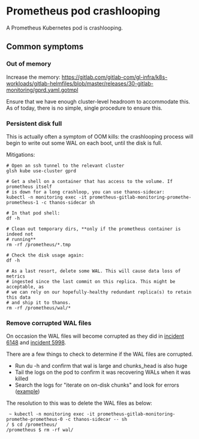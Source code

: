 # Prometheus pod crashlooping

A Prometheus Kubernetes pod is crashlooping.

## Common symptoms

### Out of memory

Increase the memory: https://gitlab.com/gitlab-com/gl-infra/k8s-workloads/gitlab-helmfiles/blob/master/releases/30-gitlab-monitoring/gprd.yaml.gotmpl

Ensure that we have enough cluster-level headroom to accommodate this. As of
today, there is no simple, single procedure to ensure this.

### Persistent disk full

This is actually often a symptom of OOM kills: the crashlooping process will
begin to write out some WAL on each boot, until the disk is full.

Mitigations:

```
# Open an ssh tunnel to the relevant cluster
glsh kube use-cluster gprd

# Get a shell on a container that has access to the volume. If prometheus itself
# is down for a long crashloop, you can use thanos-sidecar:
kubectl -n monitoring exec -it prometheus-gitlab-monitoring-promethe-prometheus-1 -c thanos-sidecar sh

# In that pod shell:
df -h

# Clean out temporary dirs, **only if the prometheus container is indeed not
# running**
rm -rf /prometheus/*.tmp

# Check the disk usage again:
df -h

# As a last resort, delete some WAL. This will cause data loss of metrics
# ingested since the last commit on this replica. This might be acceptable, as
# we can rely on our hopefully-healthy redundant replica(s) to retain this data
# and ship it to thanos.
rm -rf /prometheus/wal/*
```

### Remove corrupted WAL files

On occasion the WAL files will become corrupted as they did in [incident 6148](https://gitlab.com/gitlab-com/gl-infra/production/-/issues/6148) and [incident 5998](https://gitlab.com/gitlab-com/gl-infra/production/-/issues/5998).

There are a few things to check to determine if the WAL files are corrupted.

- Run du -h and confirm that wal is large and chunks_head is also huge
- Tail the logs on the pod to confirm it was recovering WALs when it was killed
- Search the logs for "iterate on on-disk chunks" and look for errors ([example](https://gitlab.com/gitlab-com/gl-infra/production/-/issues/6148#note_806559414))

The resolution to this was to delete the WAL files as below:

```
 ~ kubectl -n monitoring exec -it prometheus-gitlab-monitoring-promethe-prometheus-0 -c thanos-sidecar -- sh
/ $ cd /prometheus/
/prometheus $ rm -rf wal/
```
